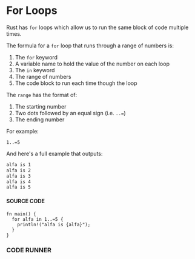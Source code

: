 # For Loops

Rust has `for` loops which allow us to run the same
block of code multiple times.

The formula for a `for` loop that runs through a range
of numbers is:

1. The `for` keyword
2. A variable name to hold the value of the number on each loop
3. The `in` keyword
4. The range of numbers
5. The code block to run each time though the loop

The `range` has the format of:

1. The starting number
2. Two dots followed by an equal sign (i.e. `..=`)
3. The ending number

For example:

```rust, noplayground
1..=5
```

And here's a full example that outputs:

```txt
alfa is 1
alfa is 2
alfa is 3
alfa is 4
alfa is 5
```

#### SOURCE CODE

```rust, noplayground, EXAMPLE1
fn main() {
  for alfa in 1..=5 {
    println!("alfa is {alfa}");
  }
}
```

### CODE RUNNER

```rust, editable, CODE1

```

